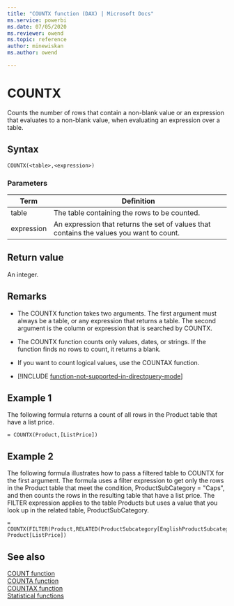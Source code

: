 ```yaml
---
title: "COUNTX function (DAX) | Microsoft Docs"
ms.service: powerbi 
ms.date: 07/05/2020
ms.reviewer: owend
ms.topic: reference
author: minewiskan
ms.author: owend

---
```

# COUNTX

Counts the number of rows that contain a non-blank value or an expression that evaluates to a non-blank value, when evaluating an expression over a table.  
  
## Syntax  
  
```dax
COUNTX(<table>,<expression>)  
```
  
### Parameters
  
|Term|Definition|  
|--------|--------------|  
|table|The table containing the rows to be counted.|  
|expression|An expression that returns the set of values that contains the values you want to count.|  
  
## Return value

An integer.  
  
## Remarks

- The COUNTX function takes two arguments. The first argument must always be a table, or any expression that returns a table. The second argument is the column or expression that is searched by COUNTX.  
  
- The COUNTX function counts only values, dates, or strings. If the function finds no rows to count, it returns a blank. 
  
- If you want to count logical values, use the COUNTAX function.  

- [!INCLUDE [function-not-supported-in-directquery-mode](includes/function-not-supported-in-directquery-mode.md)]
  
## Example 1

The following formula returns a count of all rows in the Product table that have a list price.  
  
```dax
= COUNTX(Product,[ListPrice])  
```
  
## Example 2

The following formula illustrates how to pass a filtered table to COUNTX for the first argument. The formula uses a filter expression to get only the rows in the Product table that meet the condition, ProductSubCategory = "Caps", and then counts the rows in the resulting table that have a list price. The FILTER expression applies to the table Products but uses a value that you look up in the related table, ProductSubCategory.  
  
```dax
= COUNTX(FILTER(Product,RELATED(ProductSubcategory[EnglishProductSubcategoryName])="Caps", Product[ListPrice])  
```
  
## See also

[COUNT function](count-function-dax.md)  
[COUNTA function](counta-function-dax.md)  
[COUNTAX function](countax-function-dax.md)  
[Statistical functions](statistical-functions-dax.md)  

